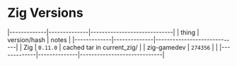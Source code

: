 # Zig Versions

|-------------|--------------|-----------------------------|
| thing       | version/hash | notes                       |
|-------------|--------------|-----------------------------|
| Zig         | `0.11.0`     | cached tar in current_zig/  |
| zig-gamedev | `274356`     |                             |
|-------------|--------------|-----------------------------|
